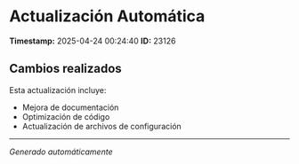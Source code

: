 # Actualización Automática

**Timestamp:** 2025-04-24 00:24:40
**ID:** 23126

## Cambios realizados

Esta actualización incluye:
- Mejora de documentación
- Optimización de código
- Actualización de archivos de configuración

---
*Generado automáticamente*
